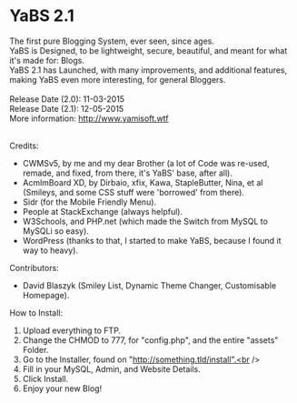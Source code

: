 YaBS 2.1
=====

The first pure Blogging System, ever seen, since ages.<br />
YaBS is Designed, to be lightweight, secure, beautiful, and meant for what it's made for: Blogs.<br />
YaBS 2.1 has Launched, with many improvements, and additional features, making YaBS even more interesting, for general Bloggers.<br /><br />
Release Date (2.0): 11-03-2015<br />
Release Date (2.1): 12-05-2015<br />
More information: http://www.yamisoft.wtf<br /><br />

Credits:<br />
- CWMSv5, by me and my dear Brother (a lot of Code was re-used, remade, and fixed, from there, it's YaBS' base, after all).
- AcmlmBoard XD, by Dirbaio, xfix, Kawa, StapleButter, Nina, et al (Smileys, and some CSS stuff were 'borrowed' from there).
- Sidr (for the Mobile Friendly Menu).
- People at StackExchange (always helpful).
- W3Schools, and PHP.net (which made the Switch from MySQL to MySQLi so easy).
- WordPress (thanks to that, I started to make YaBS, because I found it way to heavy).

Contributors:<br />
- David Blaszyk (Smiley List, Dynamic Theme Changer, Customisable Homepage).

How to Install:<br />
1. Upload everything to FTP.<br />
2. Change the CHMOD to 777, for "config.php", and the entire "assets" Folder.<br />
3. Go to the Installer, found on "http://something.tld/install".<br />
4. Fill in your MySQL, Admin, and Website Details.<br />
5. Click Install.<br />
6. Enjoy your new Blog!